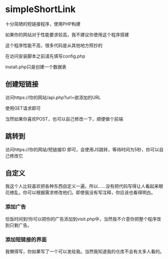 # simpleShortLink
十分简陋的短链接程序，使用PHP构建

如果你的网站对于性能要求较高，我不建议你使用这个程序搭建

这个程序性能不高，很多代码是从其他地方照抄的

在访问安装脚本之前请先填写config.php

install.php只是创建一个数据表

## 创建短链接

访问https://你的网站/api.php?url=欲添加的URL

使用GET请求即可

当然如果你喜欢POST，也可以自己修改一下，顺便做个前端

## 跳转到

访问https://你的网站/短链接ID 即可，会使用JS跳转，等待时间为5秒，你可以自己修改它

## 自定义

我这个人比较喜欢把各种东西自定义一遍，所以......没有把代码写得让人看起来眼花缭乱，你可以根据需求修改他们。即使我没有写注释，你应该也看得明白。

### 添加广告

恰饭时间到!你可以把你的广告添加到visit.php中，当然我不介意你把整个程序改到只剩广告。

### 添加短链接的界面

我懒得写，你如果写了一个可以发给我。当然我知道我的仓库不会有太多人看的。
